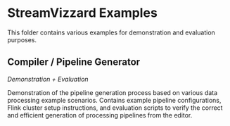 # StreamVizzard Examples

This folder contains various examples for demonstration and evaluation purposes.

## Compiler / Pipeline Generator

_Demonstration + Evaluation_

Demonstration of the pipeline generation process based on various data processing example scenarios.
Contains example pipeline configurations, Flink cluster setup instructions, and evaluation scripts to verify the correct and efficient generation of processing pipelines from the editor.
